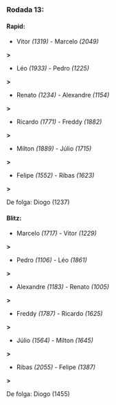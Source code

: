 ### Rodada 13:

#### Rapid:

* Vitor *(1319)*     -     Marcelo *(2049)*

 **>** 
* Léo *(1933)*     -     Pedro *(1225)*

 **>** 
* Renato *(1234)*     -     Alexandre *(1154)*

 **>** 
* Ricardo *(1771)*     -     Freddy *(1882)*

 **>** 
* Milton *(1889)*     -     Júlio *(1715)*

 **>** 
* Felipe *(1552)*     -     Ribas *(1623)*

 **>** 

De folga: Diogo (1237)

#### Blitz:

* Marcelo *(1717)*     -     Vitor *(1229)*

 **>** 
* Pedro *(1106)*     -     Léo *(1861)*

 **>** 
* Alexandre *(1183)*     -     Renato *(1005)*

 **>** 
* Freddy *(1787)*     -     Ricardo *(1625)*

 **>** 
* Júlio *(1564)*     -     Milton *(1645)*

 **>** 
* Ribas *(2055)*     -     Felipe *(1387)*

 **>** 

De folga: Diogo (1455)

